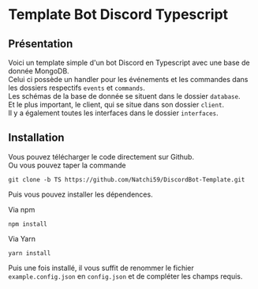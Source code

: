 # Template Bot Discord Typescript

## Présentation

Voici un template simple d'un bot Discord en Typescript avec une base de donnée MongoDB.  
Celui ci possède un handler pour les événements et les commandes dans les dossiers respectifs `events` et `commands`.  
Les schémas de la base de donnée se situent dans le dossier `database`.  
Et le plus important, le client, qui se situe dans son dossier `client`.  
Il y a également toutes les interfaces dans le dossier `interfaces`.

## Installation

Vous pouvez télécharger le code directement sur Github.  
Ou vous pouvez taper la commande

```
git clone -b TS https://github.com/Natchi59/DiscordBot-Template.git
```

Puis vous pouvez installer les dépendences.

Via npm

```
npm install
```

Via Yarn

```
yarn install
```

Puis une fois installé, il vous suffit de renommer le fichier `example.config.json` en `config.json` et de compléter les champs requis.
